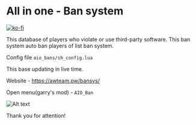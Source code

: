 # All in one - Ban system

[![ko-fi](https://www.ko-fi.com/img/githubbutton_sm.svg)](https://ko-fi.com/B0B4188C3)

This database of players who violate or use third-party software.
This ban system auto ban players of list ban system.

Config file `aio_bans/sh_config.lua`


This base updating in live time.

Website - https://awteam.pw/bansys/

Open menu(garry's mod) - `AIO_Ban`

![Alt text](https://i.imgur.com/sIxGCep.png?raw=true "Title")

Thank you for attention!
